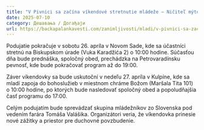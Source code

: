 ```yaml
---
title: "V Pivnici sa začína víkendové stretnutie mládeže – Ničiteľ mýtov"
date: 2025-07-10
category: Дешавања / Догађаји
url: https://backapalankavesti.com/zanimljivosti/mladi/v-pivnici-sa-zacina-vikendove-stretnutie-mladeze-nicitel-mytov/
---
```


Podujatie pokračuje v sobotu 26. apríla v Novom Sade, kde sa účastníci stretnú na Biskupskom úrade (Vuka Karadžića 2) o 10:00 hodine. Súčasťou dňa bude prednáška, spoločný obed, prechádzka na Petrovaradínsku pevnosť, kde bude pokračovať program až do 19:00.

Záver víkendovky sa bude uskutoční v nedeľu 27. apríla v Kulpíne, kde sa mladí zapoja do bohoslužieb v miestnom chráme Božom (Maršala Tita 101) o 10:00 hodine, po ktorých bude nasledovať spoločný obed a popoludňajšia časť programu do 17:00.

Celým podujatím bude sprevádzať skupina mládežníkov zo Slovenska pod vedením farára Tomáša Valášika. Organizátori veria, že víkendovka prinesie nové zážitky a priestor pre duchovné povzbudenie.
